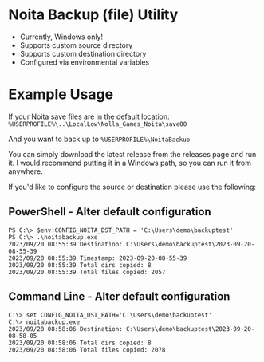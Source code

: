 # Noita Backup (file) Utility

* Currently, Windows only!
* Supports custom source directory
* Supports custom destination directory
* Configured via environmental variables

# Example Usage

If your Noita save files are in the default location:
`%USERPROFILE%\..\LocalLow\Nolla_Games_Noita\save00`

And you want to back up to `%USERPROFILE%\NoitaBackup`

You can simply download the latest release from the releases
page and run it.  I would recommend putting it in a Windows
path, so you can run it from anywhere.

If you'd like to configure the source or destination please
use the following:

## PowerShell - Alter default configuration

```commandline
PS C:\> $env:CONFIG_NOITA_DST_PATH = 'C:\Users\demo\backuptest'
PS C:\> .\noitabackup.exe
2023/09/20 08:55:39 Destination: C:\Users\demo\backuptest\2023-09-20-08-55-39
2023/09/20 08:55:39 Timestamp: 2023-09-20-08-55-39
2023/09/20 08:55:39 Total dirs copied: 8
2023/09/20 08:55:39 Total files copied: 2057
```
## Command Line - Alter default configuration
```commandline
C:\> set CONFIG_NOITA_DST_PATH='C:\Users\demo\backuptest'
C:\> noitabackup.exe
2023/09/20 08:58:06 Destination: C:\Users\demo\backuptest\2023-09-20-08-58-05
2023/09/20 08:58:06 Total dirs copied: 8
2023/09/20 08:58:06 Total files copied: 2078
```